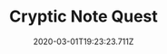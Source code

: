 ---
templateKey: blog-post
featuredpost: false
date: 2020-03-01T19:23:23.711Z
featuredimage: /img/quest_bg2.png
imgBg: quest_bg2
title: Cryptic Note Quest
description: You found a note that reads Someone is waiting for you on level 100 in the Skull Cavern
reward: Max Health +25 points
tags:
  - Secret Note #10
  - Skull Cavern level 100
  - quest
---